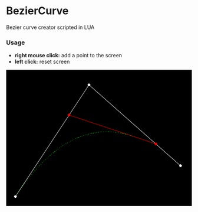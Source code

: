 # BezierCurve
Bezier curve creator scripted in LUA

### Usage
- **right mouse click:** add a point to the screen
- **left click:** reset screen

![](screencap.png)
